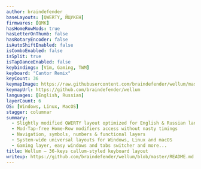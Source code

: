 ```yaml
---
author: braindefender
baseLayouts: [QWERTY, ЙЦУКЕН]
firmwares: [QMK]
hasHomeRowMods: true
hasLetterOnThumb: false
hasRotaryEncoder: false
isAutoShiftEnabled: false
isComboEnabled: false
isSplit: true
isTapDanceEnabled: false
keybindings: [Vim, Gaming, TWM]
keyboard: "Cantor Remix"
keyCount: 36
keymapImage: https://raw.githubusercontent.com/braindefender/wellum/master/images/wellum-preview.jpg
keymapUrl: https://github.com/braindefender/wellum
languages: [English, Russian]
layerCount: 6
OS: [Windows, Linux, MacOS]
stagger: columnar
summary:
  - Slightly modified QWERTY layout optimized for English & Russian languages
  - Mod-Tap-free Home-Row modifiers access without nasty timings
  - Navigation, symbols, numbers & functional layers
  - System-wide universal layouts for Windows, Linux and macOS
  - Gaming layer, easy windows and tabs switcher and more...
title: Wellum — 36-keys callum-styled keyboard layout
writeup: https://github.com/braindefender/wellum/blob/master/README.md
---
```

